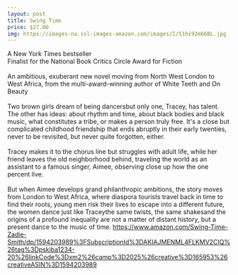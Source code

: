 ```yaml
--- 
layout: post 
title: Swing Time
price: $27.00
img: https://images-na.ssl-images-amazon.com/images/I/51hi92m66BL.jpg
--- 
```

A New York Times bestseller <br>Finalist for the National Book Critics Circle Award for Fiction<br><br>An ambitious, exuberant new novel moving from North West London to West Africa, from the multi-award-winning author of White Teeth and On Beauty<br><br>Two brown girls dream of being dancersbut only one, Tracey, has talent. The other has ideas: about rhythm and time, about black bodies and black music, what constitutes a tribe, or makes a person truly free. It's a close but complicated childhood friendship that ends abruptly in their early twenties, never to be revisited, but never quite forgotten, either.<br><br>Tracey makes it to the chorus line but struggles with adult life, while her friend leaves the old neighborhood behind, traveling the world as an assistant to a famous singer, Aimee, observing close up how the one percent live.<br><br>But when Aimee develops grand philanthropic ambitions, the story moves from London to West Africa, where diaspora tourists travel back in time to find their roots, young men risk their lives to escape into a different future, the women dance just like Traceythe same twists, the same shakesand the origins of a profound inequality are not a matter of distant history, but a present dance to the music of time.
https://www.amazon.com/Swing-Time-Zadie-Smith/dp/1594203989%3FSubscriptionId%3DAKIAJMENML4FLKMV2CIQ%26tag%3Dpskiba1234-20%26linkCode%3Dxm2%26camp%3D2025%26creative%3D165953%26creativeASIN%3D1594203989